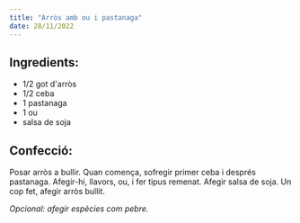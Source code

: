 ```yaml
---
title: "Arròs amb ou i pastanaga"
date: 28/11/2022
---
```


## Ingredients:
- 1/2 got d'arròs
- 1/2 ceba
- 1 pastanaga
- 1 ou
- salsa de soja

## Confecció:
Posar arròs a bullir. Quan comença, sofregir primer ceba i després pastanaga. Afegir-hi, llavors, ou, i fer tipus remenat.
Afegir salsa de soja. Un cop fet, afegir arròs bullit. 

*Opcional: afegir espècies com pebre.*